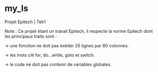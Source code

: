 my_ls
=====

Projet Epitech | Tek1

Note : Ce projet étant un travail Epitech, il respecte la norme Epitech dont les principaux traits sont :


-> une fonction ne doit pas éxéder 25 lignes par 80 colonnes.

-> les mots clé for, do...while, goto et switch.

-> le code ne doit pas contenir de variables globales.
